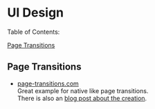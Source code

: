 # UI Design

Table of Contents:

[Page Transitions](#page-transitions)

## Page Transitions <a name="page-transitions"></a>

- [page-transitions.com](https://page-transitions.com)\
  Great example for native like page transitions.\
  There is also an [blog post about the creation](https://css-tricks.com/native-like-animations-for-page-transitions-on-the-web/).
